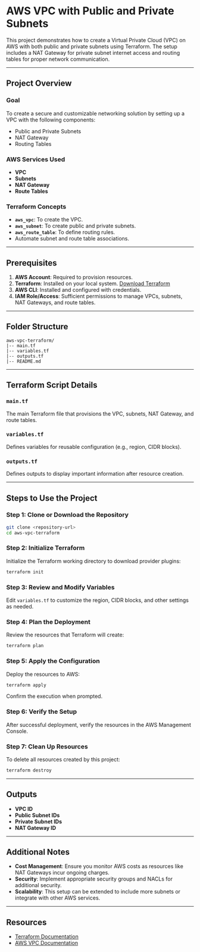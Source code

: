 # AWS VPC with Public and Private Subnets

This project demonstrates how to create a Virtual Private Cloud (VPC) on AWS with both public and private subnets using Terraform. The setup includes a NAT Gateway for private subnet internet access and routing tables for proper network communication.

---

## Project Overview

### Goal
To create a secure and customizable networking solution by setting up a VPC with the following components:
- Public and Private Subnets
- NAT Gateway
- Routing Tables

### AWS Services Used
- **VPC**
- **Subnets**
- **NAT Gateway**
- **Route Tables**

### Terraform Concepts
- **`aws_vpc`**: To create the VPC.
- **`aws_subnet`**: To create public and private subnets.
- **`aws_route_table`**: To define routing rules.
- Automate subnet and route table associations.

---

## Prerequisites

1. **AWS Account**: Required to provision resources.
2. **Terraform**: Installed on your local system. [Download Terraform](https://www.terraform.io/downloads.html)
3. **AWS CLI**: Installed and configured with credentials.
4. **IAM Role/Access**: Sufficient permissions to manage VPCs, subnets, NAT Gateways, and route tables.

---

## Folder Structure

```
aws-vpc-terraform/
|-- main.tf
|-- variables.tf
|-- outputs.tf
|-- README.md
```

---

## Terraform Script Details

### `main.tf`
The main Terraform file that provisions the VPC, subnets, NAT Gateway, and route tables.

### `variables.tf`
Defines variables for reusable configuration (e.g., region, CIDR blocks).

### `outputs.tf`
Defines outputs to display important information after resource creation.

---

## Steps to Use the Project

### Step 1: Clone or Download the Repository
```bash
git clone <repository-url>
cd aws-vpc-terraform
```

### Step 2: Initialize Terraform
Initialize the Terraform working directory to download provider plugins:
```bash
terraform init
```

### Step 3: Review and Modify Variables
Edit `variables.tf` to customize the region, CIDR blocks, and other settings as needed.

### Step 4: Plan the Deployment
Review the resources that Terraform will create:
```bash
terraform plan
```

### Step 5: Apply the Configuration
Deploy the resources to AWS:
```bash
terraform apply
```
Confirm the execution when prompted.

### Step 6: Verify the Setup
After successful deployment, verify the resources in the AWS Management Console.

### Step 7: Clean Up Resources
To delete all resources created by this project:
```bash
terraform destroy
```

---

## Outputs
- **VPC ID**
- **Public Subnet IDs**
- **Private Subnet IDs**
- **NAT Gateway ID**

---

## Additional Notes

- **Cost Management**: Ensure you monitor AWS costs as resources like NAT Gateways incur ongoing charges.
- **Security**: Implement appropriate security groups and NACLs for additional security.
- **Scalability**: This setup can be extended to include more subnets or integrate with other AWS services.

---

## Resources

- [Terraform Documentation](https://www.terraform.io/docs/index.html)
- [AWS VPC Documentation](https://docs.aws.amazon.com/vpc/index.html)
